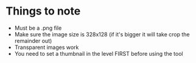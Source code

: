 # Things to note
* Must be a .png file
* Make sure the image size is 328x128 (if it's bigger it will take crop the remainder out)
* Transparent images work
* You need to set a thumbnail in the level FIRST before using the tool
